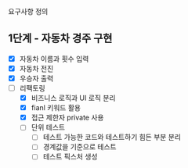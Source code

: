 요구사항 정의
## 1단계 - 자동차 경주 구현
- [x] 자동차 이름과 횟수 입력
- [x] 자동차 전진
- [x] 우승자 출력
- [ ] 리팩토링
  - [x] 비즈니스 로직과 UI 로직 분리
  - [x] fianl 키워드 활용
  - [x] 접근 제한자 private 사용
  - [ ] 단위 테스트 
    - [ ] 테스트 가능한 코드와 테스트하기 힘든 부분 분리
    - [ ] 경계값을 기준으로 테스트
    - [ ] 테스트 픽스처 생성